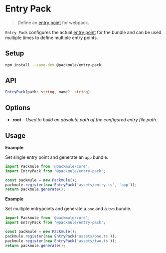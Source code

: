 # Entry Pack

> Define an [entry point](https://webpack.js.org/configuration/entry-context/#entry) for webpack.

`Entry Pack` configures the actual [entry point](https://webpack.js.org/concepts/#entry)
for the bundle and can be used multiple times to define multiple entry points.

## Setup

```bash
npm install --save-dev @packmule/entry-pack
```

## API

```ts
EntryPack(path: string, name?: string)
```

## Options

-   **root** - _Used to build an absolute path of the configured entry file path._

## Usage

**Example**

Set single entry point and generate an `app` bundle.

```ts
import Packmule from '@packmule/core';
import EntryPack from '@packmule/entry-pack';

const packmule = new Packmule();
packmule.register(new EntryPack('assets/entry.ts', 'app'));
return packmule.generate();
```

**Example**

Set multiple entrypoints and generate a `one` and a `two` bundle.

```ts
import Packmule from '@packmule/core';
import EntryPack from '@packmule/entry-pack';

const packmule = new Packmule();
packmule.register(new EntryPack('assets/one.ts'));
packmule.register(new EntryPack('assets/two.ts'));
return packmule.generate();
```
